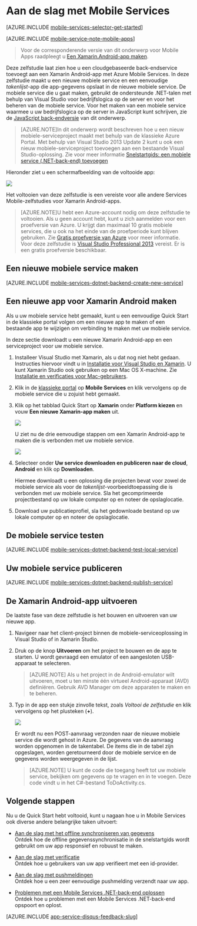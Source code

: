 <properties
    pageTitle="Aan de slag met Mobile Services voor Xamarin Android-apps | Microsoft Azure"
    description="Volg deze zelfstudie om aan de slag te gaan met Azure Mobile Services voor Xamarin Android-ontwikkeling"
    services="mobile-services"
    documentationCenter="xamarin"
    authors="lindydonna"
    manager="dwrede"
    editor="mollybos"/>

<tags
    ms.service="mobile-services"
    ms.workload="mobile"
    ms.tgt_pltfrm="mobile-xamarin-android"
    ms.devlang="dotnet"
    ms.topic="get-started-article"
    ms.date="01/14/2016"
    ms.author="donnam"/>

# <a name="getting-started"> </a>Aan de slag met Mobile Services

[AZURE.INCLUDE [mobile-services-selector-get-started](../../includes/mobile-services-selector-get-started.md)]
&nbsp;

[AZURE.INCLUDE [mobile-service-note-mobile-apps](../../includes/mobile-services-note-mobile-apps.md)]
> Voor de corresponderende versie van dit onderwerp voor Mobile Apps raadpleegt u [Een Xamarin.Android-app maken](../app-service-mobile/app-service-mobile-xamarin-android-get-started.md).

Deze zelfstudie laat zien hoe u een cloudgebaseerde back-endservice toevoegt aan een Xamarin Android-app met Azure Mobile Services. In deze zelfstudie maakt u een nieuwe mobiele service en een eenvoudige _takenlijst_-app die app-gegevens opslaat in de nieuwe mobiele service. De mobiele service die u gaat maken, gebruikt de ondersteunde .NET-talen met behulp van Visual Studio voor bedrijfslogica op de server en voor het beheren van de mobiele service. Voor het maken van een mobiele service waarmee u uw bedrijfslogica op de server in JavaScript kunt schrijven, zie de [JavaScript back-endversie] van dit onderwerp.

>[AZURE.NOTE]In dit onderwerp wordt beschreven hoe u een nieuw mobiele-serviceproject maakt met behulp van de klassieke Azure Portal. Met behulp van Visual Studio 2013 Update 2 kunt u ook een nieuw mobiele-serviceproject toevoegen aan een bestaande Visual Studio-oplossing. Zie voor meer informatie [Snelstartgids: een mobiele service (.NET-back-end) toevoegen](http://msdn.microsoft.com/library/windows/apps/dn629482.aspx)

Hieronder ziet u een schermafbeelding van de voltooide app:

![][0]

Het voltooien van deze zelfstudie is een vereiste voor alle andere Services Mobile-zelfstudies voor Xamarin Android-apps.

>[AZURE.NOTE]U hebt een Azure-account nodig om deze zelfstudie te voltooien. Als u geen account hebt, kunt u zich aanmelden voor een proefversie van Azure. U krijgt dan maximaal 10 gratis mobiele services, die u ook na het einde van de proefperiode kunt blijven gebruiken. Zie [Gratis proefversie van Azure](https://azure.microsoft.com/pricing/free-trial/?WT.mc_id=A0E0E5C02&amp;returnurl=http%3A%2F%2Fazure.microsoft.com%2Fen-us%2Fdocumentation%2Farticles%2Fmobile-services-dotnet-backend-xamarin-android-get-started) voor meer informatie.
>Voor deze zelfstudie is [Visual Studio Professional 2013](https://go.microsoft.com/fwLink/p/?LinkID=257546) vereist. Er is een gratis proefversie beschikbaar.

## Een nieuwe mobiele service maken

[AZURE.INCLUDE [mobile-services-dotnet-backend-create-new-service](../../includes/mobile-services-dotnet-backend-create-new-service.md)]

## Een nieuwe app voor Xamarin Android maken

Als u uw mobiele service hebt gemaakt, kunt u een eenvoudige Quick Start in de klassieke portal volgen om een nieuwe app te maken of een bestaande app te wijzigen om verbinding te maken met uw mobiele service.

In deze sectie downloadt u een nieuwe Xamarin Android-app en een serviceproject voor uw mobiele service.

1. Installeer Visual Studio met Xamarin, als u dat nog niet hebt gedaan. Instructies hiervoor vindt u in [Installatie voor Visual Studio en Xamarin](https://msdn.microsoft.com/library/mt613162.aspx). U kunt Xamarin Studio ook gebruiken op een Mac OS X-machine. Zie [Installatie en verificaties voor Mac-gebruikers](https://msdn.microsoft.com/library/mt488770.aspx).  

2. Klik in de [klassieke portal] op **Mobile Services** en klik vervolgens op de mobiele service die u zojuist hebt gemaakt.

3. Klik op het tabblad Quick Start op **Xamarin** onder **Platform kiezen** en vouw **Een nieuwe Xamarin-app maken** uit.

    ![][6]

    U ziet nu de drie eenvoudige stappen om een Xamarin Android-app te maken die is verbonden met uw mobiele service.

    ![][7]

4. Selecteer onder **Uw service downloaden en publiceren naar de cloud**, **Android** en klik op **Downloaden**.

    Hiermee downloadt u een oplossing die projecten bevat voor zowel de mobiele service als voor de _takenlijst_-voorbeeldtoepassing die is verbonden met uw mobiele service. Sla het gecomprimeerde projectbestand op uw lokale computer op en noteer de opslaglocatie.

5. Download uw publicatieprofiel, sla het gedownloade bestand op uw lokale computer op en noteer de opslaglocatie.

## De mobiele service testen

[AZURE.INCLUDE [mobile-services-dotnet-backend-test-local-service](../../includes/mobile-services-dotnet-backend-test-local-service.md)]

## Uw mobiele service publiceren

[AZURE.INCLUDE [mobile-services-dotnet-backend-publish-service](../../includes/mobile-services-dotnet-backend-publish-service.md)]

## De Xamarin Android-app uitvoeren

De laatste fase van deze zelfstudie is het bouwen en uitvoeren van uw nieuwe app.

1. Navigeer naar het client-project binnen de mobiele-serviceoplossing in Visual Studio of in Xamarin Studio.

2. Druk op de knop **Uitvoeren** om het project te bouwen en de app te starten. U wordt gevraagd een emulator of een aangesloten USB-apparaat te selecteren.

    > [AZURE.NOTE] Als u het project in de Android-emulator wilt uitvoeren, moet u ten minste één virtueel Android-apparaat (AVD) definiëren. Gebruik AVD Manager om deze apparaten te maken en te beheren.

3. Typ in de app een stukje zinvolle tekst, zoals _Voltooi de zelfstudie_ en klik vervolgens op het plusteken (**+**).

    ![][10]

    Er wordt nu een POST-aanvraag verzonden naar de nieuwe mobiele service die wordt gehost in Azure. De gegevens van de aanvraag worden opgenomen in de takentabel. De items die in de tabel zijn opgeslagen, worden geretourneerd door de mobiele service en de gegevens worden weergegeven in de lijst.

    > [AZURE.NOTE] U kunt de code die toegang heeft tot uw mobiele service, bekijken om gegevens op te vragen en in te voegen. Deze code vindt u in het C#-bestand ToDoActivity.cs.

## Volgende stappen
Nu u de Quick Start hebt voltooid, kunt u nagaan hoe u in Mobile Services ook diverse andere belangrijke taken uitvoert:

* [Aan de slag met het offline synchroniseren van gegevens]
  <br/>Ontdek hoe de offline gegevenssynchronisatie in de snelstartgids wordt gebruikt om uw app responsief en robuust te maken.

* [Aan de slag met verificatie]
  <br/>Ontdek hoe u gebruikers van uw app verifieert met een id-provider.

* [Aan de slag met pushmeldingen]
  <br/>Ontdek hoe u een zeer eenvoudige pushmelding verzendt naar uw app.

* [Problemen met een Mobile Services .NET-back-end oplossen]
  <br/> Ontdek hoe u problemen met een Mobile Services .NET-back-end opspoort en oplost.

[AZURE.INCLUDE [app-service-disqus-feedback-slug](../../includes/app-service-disqus-feedback-slug.md)]

<!-- Anchors. -->
[Aan de slag met Mobile Services]:#getting-started
[Een nieuwe mobiele service maken]:#create-new-service
[Volgende stappen]:#next-steps



<!-- Images. -->
[0]: ./media/mobile-services-dotnet-backend-xamarin-android-get-started/mobile-quickstart-completed-android.png
[6]: ./media/mobile-services-dotnet-backend-xamarin-android-get-started/mobile-portal-quickstart-xamarin.png
[7]: ./media/mobile-services-dotnet-backend-xamarin-android-get-started/mobile-quickstart-steps-xamarin-android.png
[8]: ./media/mobile-services-dotnet-backend-xamarin-android-get-started/mobile-xamarin-project-android-vs.png
[9]: ./media/mobile-services-dotnet-backend-xamarin-android-get-started/mobile-xamarin-project-android-xs.png
[10]: ./media/mobile-services-dotnet-backend-xamarin-android-get-started/mobile-quickstart-startup-android.png

<!-- URLs. -->
[Aan de slag met het offline synchroniseren van gegevens]: mobile-services-xamarin-android-get-started-offline-data.md
[Aan de slag met verificatie]: mobile-services-dotnet-backend-xamarin-android-get-started-users.md
[Aan de slag met pushmeldingen]: mobile-services-dotnet-backend-xamarin-android-get-started-push.md
[Visual Studio Professional 2013]: https://go.microsoft.com/fwLink/p/?LinkID=257546
[Mobile Services SDK]: http://go.microsoft.com/fwlink/?LinkId=257545
[JavaScript en HTML]: mobile-services-win8-javascript/
[Klassieke Azure Portal]: https://manage.windowsazure.com/
[klassieke portal]: https://manage.windowsazure.com/
[JavaScript back-endversie]: mobile-services-android-get-started.md
[Problemen met een Mobile Services .NET-back-end oplossen]: mobile-services-dotnet-backend-how-to-troubleshoot.md


<!--HONumber=Jun16_HO2-->


